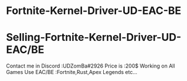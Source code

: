 # Fortnite-Kernel-Driver-UD-EAC-BE
# Selling-Fortnite-Kernel-Driver-UD-EAC/BE
Contact me in Discord :UDZomBa#2926
Price is :200$
Working on All Games Use EAC/BE :Fortnite,Rust,Apex Legends etc...
